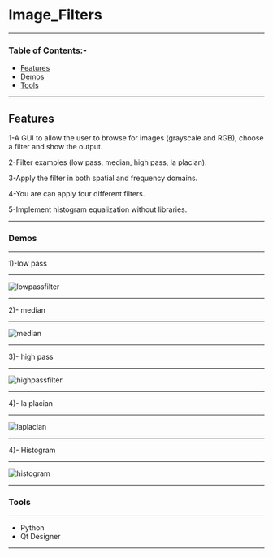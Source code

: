 # Image_Filters
---
### Table of Contents:-

- [Features](#Features)
- [Demos](#Demos)
- [Tools](#Tools)
---

## Features
1-A GUI to allow the user to browse for images (grayscale and RGB), choose a filter and show the output.

2-Filter examples (low pass, median, high pass, la placian).

3-Apply the filter in both spatial and frequency domains.

4-You are can apply four different filters.

5-Implement histogram equalization without libraries.

---

### Demos
---
1)-low pass

---

![lowpassfilter](https://user-images.githubusercontent.com/61379163/169802776-04404b04-44b0-4011-9772-25fa88c1d508.gif)

---
2)- median

---

![median](https://user-images.githubusercontent.com/61379163/169802790-26de2dab-d85c-4c42-a325-f0676acb5a95.gif)

---
3)- high pass

---

![highpassfilter](https://user-images.githubusercontent.com/61379163/169802811-92e8bcf9-84fd-4e48-b529-250cd02b2887.gif)

---
4)- la placian

---
![laplacian](https://user-images.githubusercontent.com/61379163/169802855-dbeb29ce-df8c-44df-8543-c1465942ea88.gif)

---
4)- Histogram

---

![histogram](https://user-images.githubusercontent.com/61379163/169802991-3d9850f4-9828-4a49-9bd3-fe1b9eff952a.gif)

---
### Tools
----
- Python 
- Qt Designer
----
